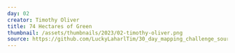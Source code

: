 ```yaml
---
day: 02
creator: Timothy Oliver
title: 74 Hectares of Green
thumbnail: /assets/thumbnails/2023/02-timothy-oliver.png
source: https://github.com/LuckyLaharlTim/30_day_mapping_challenge_source/raw/main/30DayMappingWork/all_maps.Rmd  
---
```

